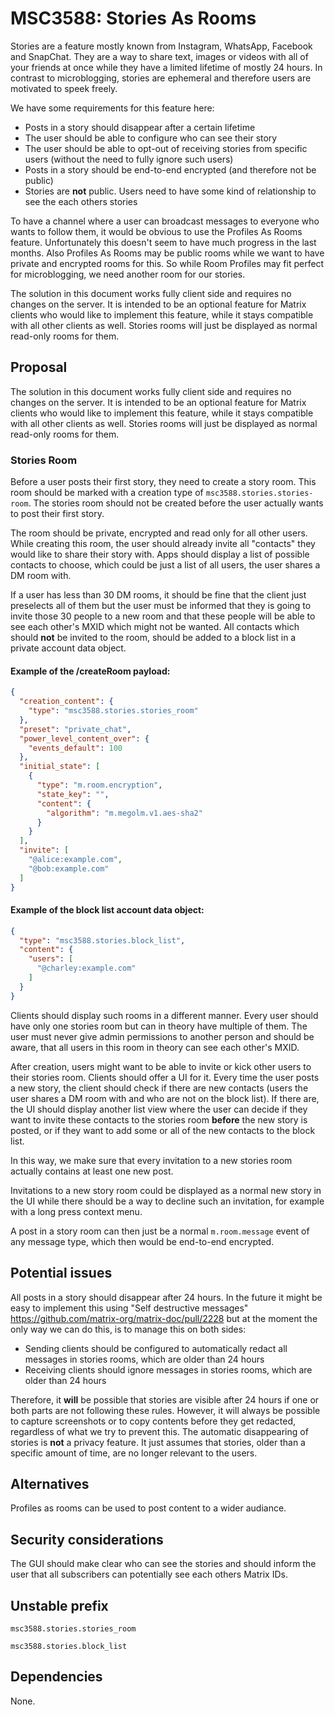 # MSC3588: Stories As Rooms

Stories are a feature mostly known from Instagram, WhatsApp, Facebook and SnapChat. They are a way to share text, images or videos with all of your friends at once while they have a limited lifetime of mostly 24 hours. In contrast to microblogging, stories are ephemeral and therefore users are motivated to speek freely.

We have some requirements for this feature here:

* Posts in a story should disappear after a certain lifetime
* The user should be able to configure who can see their story
* The user should be able to opt-out of receiving stories from specific users (without the need to fully ignore such users)
* Posts in a story should be end-to-end encrypted (and therefore not be public)
* Stories are **not** public. Users need to have some kind of relationship to see the each others stories

To have a channel where a user can broadcast messages to everyone who wants to follow them, it would be obvious to use the Profiles As Rooms feature. Unfortunately this doesn't seem to have much progress in the last months. Also Profiles As Rooms may be public rooms while we want to have private and encrypted rooms for this. So while Room Profiles may fit perfect for microblogging, we need another room for our stories.

The solution in this document works fully client side and requires no changes on the server. It is intended to be an optional feature for Matrix clients who would like to implement this feature, while it stays compatible with all other clients as well. Stories rooms will just be displayed as normal read-only rooms for them.


## Proposal

The solution in this document works fully client side and requires no changes on the server. It is intended to be an optional feature for Matrix clients who would like to implement this feature, while it stays compatible with all other clients as well. Stories rooms will just be displayed as normal read-only rooms for them.

### Stories Room

Before a user posts their first story, they need to create a story room. This room should be marked with a creation type of `msc3588.stories.stories-room`. The stories room should not be created before the user actually wants to post their first story.

The room should be private, encrypted and read only for all other users. While creating this room, the user should already invite all "contacts" they would like to share their story with. Apps should display a list of possible contacts to choose, which could be just a list of all users, the user shares a DM room with.

If a user has less than 30 DM rooms, it should be fine that the client just preselects all of them but the user must be informed that they is going to invite those 30 people to a new room and that these people will be able to see each other's MXID which might not be wanted. All contacts which should **not** be invited to the room, should be added to a block list in a private account data object.

#### Example of the /createRoom payload:

```json
{
  "creation_content": {
    "type": "msc3588.stories.stories_room"
  },
  "preset": "private_chat",
  "power_level_content_over": {
    "events_default": 100
  },
  "initial_state": [
    {
      "type": "m.room.encryption",
      "state_key": "",
      "content": {
        "algorithm": "m.megolm.v1.aes-sha2"
      }
    }
  ],
  "invite": [
    "@alice:example.com",
    "@bob:example.com"
  ]
}
```

#### Example of the block list account data object:

```json
{
  "type": "msc3588.stories.block_list",
  "content": {
    "users": [
      "@charley:example.com"
    ]
  }
}
```

Clients should display such rooms in a different manner. Every user should have only one stories room but can in theory have multiple of them. The user must never give admin permissions to another person and should be aware, that all users in this room in theory can see each other's MXID.

After creation, users might want to be able to invite or kick other users to their stories room. Clients should offer a UI for it. Every time the user posts a new story, the client should check if there are new contacts (users the user shares a DM room with and who are not on the block list). If there are, the UI should display another list view where the user can decide if they want to invite these contacts to the stories room **before** the new story is posted, or if they want to add some or all of the new contacts to the block list.

In this way, we make sure that every invitation to a new stories room actually contains at least one new post.

Invitations to a new story room could be displayed as a normal new story in the UI while there should be a way to decline such an invitation, for example with a long press context menu.

A post in a story room can then just be a normal `m.room.message` event of any message type, which then would be end-to-end encrypted.

## Potential issues

All posts in a story should disappear after 24 hours. In the future it might be easy to implement this using "Self destructive messages" <https://github.com/matrix-org/matrix-doc/pull/2228> but at the moment the only way we can do this, is to manage this on both sides:

* Sending clients should be configured to automatically redact all messages in stories rooms, which are older than 24 hours
* Receiving clients should ignore messages in stories rooms, which are older than 24 hours

Therefore, it **will** be possible that stories are visible after 24 hours if one or both parts are not following these rules. However, it will always be possible to capture screenshots or to copy contents before they get redacted, regardless of what we try to prevent this. The automatic disappearing of stories is **not** a privacy feature. It just assumes that stories, older than a specific amount of time, are no longer relevant to the users.


## Alternatives

Profiles as rooms can be used to post content to a wider audiance.


## Security considerations

The GUI should make clear who can see the stories and should inform the user that all subscribers can potentially see each others Matrix IDs.

## Unstable prefix

`msc3588.stories.stories_room`

`msc3588.stories.block_list`

## Dependencies

None.
